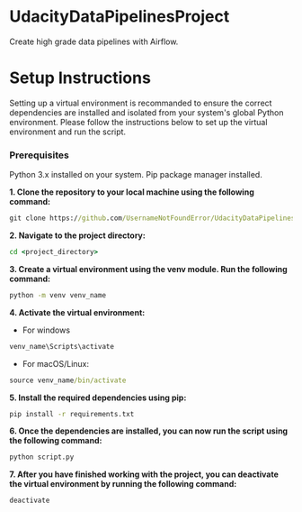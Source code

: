 # UdacityDataPipelinesProject
Create high grade data pipelines with Airflow. 

# Setup Instructions

Setting up a virtual environment is recommanded to ensure the correct dependencies are installed and isolated from your system's global Python environment. Please follow the instructions below to set up the virtual environment and run the script.

### Prerequisites
Python 3.x installed on your system.
Pip package manager installed.

**1. Clone the repository to your local machine using the following command:**

``` cmd
git clone https://github.com/UsernameNotFoundError/UdacityDataPipelinesProject.git
```

**2. Navigate to the project directory:**
```cmd
cd <project_directory>
```

**3. Create a virtual environment using the venv module. Run the following command:**

```cmd
python -m venv venv_name
```

**4. Activate the virtual environment:**
  * For windows 
```cmd
venv_name\Scripts\activate
```
  * For macOS/Linux:
```cmd
source venv_name/bin/activate
```

**5. Install the required dependencies using pip:**

```cmd
pip install -r requirements.txt
```

**6. Once the dependencies are installed, you can now run the script using the following command:**

```cmd
python script.py
```

**7. After you have finished working with the project, you can deactivate the virtual environment by running the following command:**
```cmd
deactivate
```





